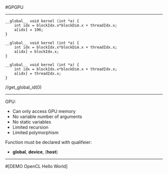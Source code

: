 #GPGPU

---
```
__global__ void kernel (int *a) {
    int idx = blockIdx.x*blockDim.x + threadIdx.x;
    a[idx] = 196;
}
```
```
__global__ void kernel (int *a) {
    int idx = blockIdx.x*blockDim.x + threadIdx.x;
    a[idx] = blockIdx.x;
}
```
```
__global__ void kernel (int *a) {
    int idx = blockIdx.x*blockDim.x + threadIdx.x;
    a[idx] = threadIdx.x;
}
```

//get_global_id(0)

---

GPU:
* Can only access GPU memory
* No variable number of arguments
* No static variables
* Limited recursion
* Limited polymorphism

Function must be declared with qualifeier:
* __global__, __device__, (__host__)

---

#[DEMO OpenCL Hello World]

